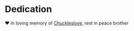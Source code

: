 # Dedication  
❤️ In loving memory of [Chuckleslove](https://github.com/Chuckleslove), rest in peace brother